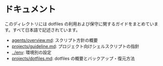 # ドキュメント

このディレクトリには dotfiles の利用および保守に関するガイドをまとめています。すべて日本語で記述されています。

- [agents/overview.md](agents/overview.md): スクリプト方針の概要
- [projects/guideline.md](projects/guideline.md): プロジェクト向けシェルスクリプトの指針
- [../env](../env): 環境別の設定
- [projects/dotfiles.md](projects/dotfiles.md): dotfiles の概要とバックアップ・復元方法

